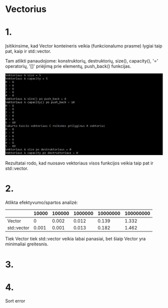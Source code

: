 # Vectorius

# 1.

Įsitikinsime, kad Vector konteineris veikia (funkcionalumo prasme) lygiai taip pat, kaip ir std::vector. 

Tam atlikti panaudojome: konstruktorių, destruktorių, size(), capacity(), '=' operatorių, '[]' priėjimą prie elementų, push_back() funkcijas.

![](Vector/ooop.JPG)

Rezultatai rodo, kad nuosavo vektoriaus visos funkcijos veikia taip pat ir std::vector.

# 2.

Atlikta efektyvumo/spartos analizė:

|               |     10000     |     100000    |     1000000   |    10000000   |    100000000  |
| ------------- | ------------- | ------------- | ------------- | ------------- | ------------- |
|    Vector     |       0       |    0.002      |    0.012      |     0.139     |     1.332     |
|  std::vector  |      0.001    |     0.001     |     0.013     |   0.182       |      1.462    |

Tiek Vector tiek std::vector veikia labai panasiai, bet šiaip Vector yra minimaliai greitesnis.

# 3.

# 4. 
Sort error

